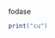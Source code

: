 fodase
```lua
print("cu")
```
<!---
BorisLua/BorisLua is a ✨ special ✨ repository because its `README.md` (this file) appears on your GitHub profile.
You can click the Preview link to take a look at your changes.
--->
